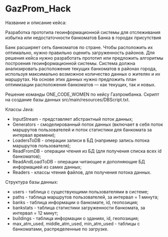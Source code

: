 # GazProm_Hack
Название и описание кейса:

Разработка прототипа геоинформационной системы для отслеживания избытка или недостаточности банкоматов Банка в городах присутствия

Банк расширяет сеть банкоматов по стране. Чтобы расположить их оптимально, нужно правильно оценить загруженность районов. Для решения кейса нужно разработать прототип или предложить алгоритмы построения геоинформационной системы. Система должна анализировать расположение текущих банкоматов в районах города, используя максимально возможное количество данных о жителях и их маршрутах. На основе этих данных нужно предложить план оптимизации расположения банкоматов — как текущих, так и новых.

Решение команды ONE_CODE_WOMEN по кейсу Газпромбанка.
Скрипт на создание базы данных src/main/resources/DBScript.txt.

Классы Java:
- InputStream - представляет абстрактный поток данных;
- Generators - смоделированный поток данных (включает в себя поток маршрутов пользователей и поток статистики для банкомата за интервал времени);
- LoadersToDB - операции записи в БД (например запись потока маршрутов пользователя);
- ReadFromDB - операции чтения из БД (для получения списка всех id банкоматов);
- ReadAndLoadToDB - операции читающие и дополняющие БД информацией из самих данных;
- Readers - классы чтения файлов, для получения потока данных.

Структура базы данных:
- users - таблица с существующими пользователями в системе;
- paths - таблица маршрутов пользователей, за интервал = 1 минута;
- banks - таблица информации о банкомате, id, геопозиция;
- bankstats - таблица статистики загруженности банкомата, за интервал = 12 минут;
- buildings - таблица информации о зданиях, id, геопозиция;
- max_atm_used, middle_atm_used, min_atm_used - таблицы с банкоматами, распределенные по загрузке.
